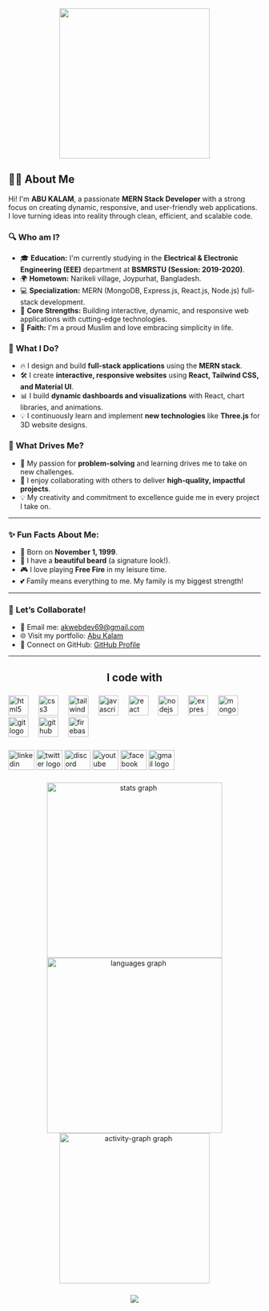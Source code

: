 <div align="center">
  <img height="300" src="https://i.ibb.co/MPz2h7h/git-cover.png"  />
</div>

## 🙋‍♂️ About Me

Hi! I'm **ABU KALAM**, a passionate **MERN Stack Developer** with a strong focus on creating dynamic, responsive, and user-friendly web applications. I love turning ideas into reality through clean, efficient, and scalable code.  

### 🔍 **Who am I?**
- 🎓 **Education:** I'm currently studying in the **Electrical & Electronic Engineering (EEE)** department at **BSMRSTU (Session: 2019-2020)**.
- 🌍 **Hometown:** Narikeli village, Joypurhat, Bangladesh.
- 💻 **Specialization:** MERN (MongoDB, Express.js, React.js, Node.js) full-stack development.  
- 🌟 **Core Strengths:** Building interactive, dynamic, and responsive web applications with cutting-edge technologies.  
- 🙏 **Faith:** I'm a proud Muslim and love embracing simplicity in life.

### 🔧 **What I Do?**
- 🔥 I design and build **full-stack applications** using the **MERN stack**.
- 🛠️ I create **interactive, responsive websites** using **React, Tailwind CSS, and Material UI**.
- 📊 I build **dynamic dashboards and visualizations** with React, chart libraries, and animations.
- 💡 I continuously learn and implement **new technologies** like **Three.js** for 3D website designs.  

### 🌟 **What Drives Me?**
- 🚀 My passion for **problem-solving** and learning drives me to take on new challenges.
- 💬 I enjoy collaborating with others to deliver **high-quality, impactful projects**.  
- 💡 My creativity and commitment to excellence guide me in every project I take on.

---

### ✨ **Fun Facts About Me:**
- 🎂 Born on **November 1, 1999**.  
- 🧔 I have a **beautiful beard** (a signature look!).
- 🎮 I love playing **Free Fire** in my leisure time.  
- 💕 Family means everything to me. My family is my biggest strength!  

---

### 🤝 **Let’s Collaborate!**
- 💌 Email me: [akwebdev69@gmail.com](mailto:akwebdev69@gmail.com)  
- 🌐 Visit my portfolio: [Abu Kalam](https://abukalam.netlify.app)  
- 🔗 Connect on GitHub: [GitHub Profile](https://github.com/akweb69)  

---

###

<h2 align="center">I code with</h2>

###

<div align="left">
  <img src="https://cdn.jsdelivr.net/gh/devicons/devicon/icons/html5/html5-original.svg" height="40" alt="html5 logo"  />
  <img width="12" />
  <img src="https://cdn.jsdelivr.net/gh/devicons/devicon/icons/css3/css3-original.svg" height="40" alt="css3 logo"  />
  <img width="12" />
  <img src="https://cdn.jsdelivr.net/gh/devicons/devicon/icons/tailwindcss/tailwindcss-original-wordmark.svg" height="40" alt="tailwindcss logo"  />
  <img width="12" />
  <img src="https://cdn.jsdelivr.net/gh/devicons/devicon/icons/javascript/javascript-original.svg" height="40" alt="javascript logo"  />
  <img width="12" />
  <img src="https://cdn.jsdelivr.net/gh/devicons/devicon/icons/react/react-original.svg" height="40" alt="react logo"  />
  <img width="12" />
  <img src="https://cdn.jsdelivr.net/gh/devicons/devicon/icons/nodejs/nodejs-original.svg" height="40" alt="nodejs logo"  />
  <img width="12" />
  <img src="https://cdn.jsdelivr.net/gh/devicons/devicon/icons/express/express-original.svg" height="40" alt="express logo"  />
  <img width="12" />
  <img src="https://cdn.jsdelivr.net/gh/devicons/devicon/icons/mongodb/mongodb-original.svg" height="40" alt="mongodb logo"  />
  <img width="12" />
  <img src="https://cdn.jsdelivr.net/gh/devicons/devicon/icons/git/git-original.svg" height="40" alt="git logo"  />
  <img width="12" />
  <img src="https://cdn.jsdelivr.net/gh/devicons/devicon/icons/github/github-original.svg" height="40" alt="github logo"  />
  <img width="12" />
  <img src="https://cdn.jsdelivr.net/gh/devicons/devicon/icons/firebase/firebase-plain.svg" height="40" alt="firebase logo"  />
</div>

###

<div align="left">
  <img src="https://raw.githubusercontent.com/maurodesouza/profile-readme-generator/master/src/assets/icons/social/linkedin/default.svg" width="52" height="40" alt="linkedin logo"  />
  <img src="https://raw.githubusercontent.com/maurodesouza/profile-readme-generator/master/src/assets/icons/social/twitter/default.svg" width="52" height="40" alt="twitter logo"  />
  <img src="https://raw.githubusercontent.com/maurodesouza/profile-readme-generator/master/src/assets/icons/social/discord/default.svg" width="52" height="40" alt="discord logo"  />
  <img src="https://raw.githubusercontent.com/maurodesouza/profile-readme-generator/master/src/assets/icons/social/youtube/default.svg" width="52" height="40" alt="youtube logo"  />
  <img src="https://raw.githubusercontent.com/maurodesouza/profile-readme-generator/master/src/assets/icons/social/facebook/default.svg" width="52" height="40" alt="facebook logo"  />
  <img src="https://raw.githubusercontent.com/maurodesouza/profile-readme-generator/master/src/assets/icons/social/gmail/default.svg" width="52" height="40" alt="gmail logo"  />
</div>

###

<div align="center">
  <img src="https://github-readme-stats.vercel.app/api?username=akweb69&hide_title=false&hide_rank=false&show_icons=true&include_all_commits=true&count_private=true&disable_animations=false&theme=merko&locale=en&hide_border=false&order=1" height="350" alt="stats graph"  />
  <img src="https://github-readme-stats.vercel.app/api/top-langs?username=akweb69&locale=en&hide_title=false&layout=compact&card_width=320&langs_count=7&theme=merko&hide_border=false&order=2" height="350" alt="languages graph"  />
  <img src="https://github-readme-activity-graph.vercel.app/graph?username=akweb69&radius=16&theme=gotham&area=true&order=5" height="300" alt="activity-graph graph"  />
</div>

###

<div align="center">
  <img src="https://profile-counter.glitch.me/akweb69/count.svg?"  />
</div>

###
